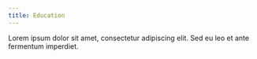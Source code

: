 ```yaml
---
title: Education
---
```


Lorem ipsum dolor sit amet, consectetur adipiscing elit. Sed eu leo et ante fermentum imperdiet.